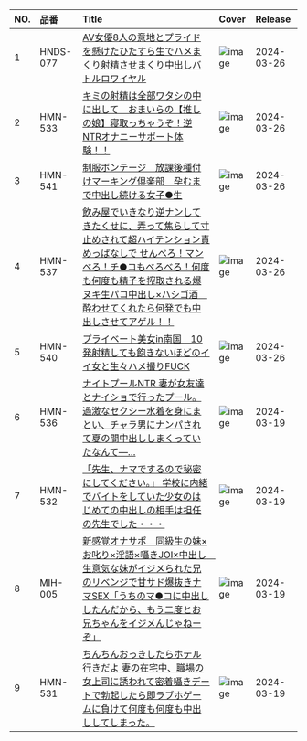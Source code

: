|NO.|品番|Title|Cover|Release|
|:---|:---|:---|:---|:---|
1|HNDS-077|[AV女優8人の意地とプライドを懸けたひたすら生でハメまくり射精させまくり中出しバトルロワイヤル](https://www.avmoive.top/index.php/archives/57047/)|![image](https://cdn.up-timely.com/image/25/content/72936/jTLsVjjZgoZAfUuR5EfGuXeyMRqXSDFuWJGlu0Fm.jpg)|2024-03-26
2|HMN-533|[キミの射精は全部ワタシの中に出して　おまいらの【推しの娘】寝取っちゃうぞ！逆NTRオナニーサポート体験！！](https://www.avmoive.top/index.php/archives/57046/)|![image](https://cdn.up-timely.com/image/25/content/72931/2wcP4S8ND9WQA4H1Mf7HaXt9zGilJvEAwo1MUmpy.jpg)|2024-03-26
3|HMN-541|[制服ボンテージ　放課後種付けマーキング倶楽部　孕むまで中出し続ける女子●生](https://www.avmoive.top/index.php/archives/57045/)|![image](https://cdn.up-timely.com/image/25/content/72935/S3BMKvFGvIENAEx1HEoap3NmwYr7jPvO18ons02u.jpg)|2024-03-26
4|HMN-537|[飲み屋でいきなり逆ナンしてきたくせに、弄って焦らして寸止めされて超ハイテンション責めっぱなしで せんべろ！マンべろ！チ●コもべろべろ！何度も何度も精子を搾取される爆ヌキ生パコ中出し×ハシゴ酒　酔わせてくれたら何発でも中出しさせてアゲル！！](https://www.avmoive.top/index.php/archives/57044/)|![image](https://cdn.up-timely.com/image/25/content/72932/I12SUP0QfJ8peCpq3Tj9u3EqLBAFw7sFvaJ390pn.jpg)|2024-03-26
5|HMN-540|[プライベート美女in南国　10発射精しても飽きないほどのイイ女と生々ハメ撮りFUCK](https://www.avmoive.top/index.php/archives/57043/)|![image](https://cdn.up-timely.com/image/25/content/72934/dCuUTNK0MqNXQBvopTPUI7Sc9w9WPQusuZ7BdSON.jpg)|2024-03-26
6|HMN-536|[ナイトプールNTR 妻が女友達とナイショで行ったプール。過激なセクシー水着を身にまとい、チャラ男にナンパされて夏の間中出ししまくっていたなんて―…](https://www.avmoive.top/index.php/archives/58175/)|![image](https://cdn.up-timely.com/image/25/content/72823/8sglu6leGejdqAv4fR1BwZcXj0V6nnQBwFiiEoU2.jpg)|2024-03-19
7|HMN-532|[「先生、ナマでするので秘密にしてください。」 学校に内緒でバイトをしていた少女のはじめての中出しの相手は担任の先生でした・・・](https://www.avmoive.top/index.php/archives/58174/)|![image](https://cdn.up-timely.com/image/25/content/72824/TYlspzOORhxdT586yE0t42UnCOv6MQt6FCQSZejv.jpg)|2024-03-19
8|MIH-005|[新感覚オナサポ　同級生の妹×お叱り×淫語×囁きJOI×中出し　生意気な妹がイジメられた兄のリベンジで甘サド爆抜きナマSEX「うちのマ●コに中出ししたんだから、もう二度とお兄ちゃんをイジメんじゃねーぞ」](https://www.avmoive.top/index.php/archives/58173/)|![image](https://cdn.up-timely.com/image/25/content/72826/rwAaNHYtV5W9Q0WecXOHBvSzcpXAG86uB6vCpA5U.jpg)|2024-03-19
9|HMN-531|[ちんちんおっきしたらホテル行きだよ 妻の在宅中、職場の女上司に誘われて密着囁きデートで勃起したら即ラブホゲームに負けて何度も何度も中出ししてしまった。](https://www.avmoive.top/index.php/archives/58172/)|![image](https://cdn.up-timely.com/image/25/content/72825/AtaLaskXvKgs0zm90CIgkuMf7buB5ko5cJRuteuY.jpg)|2024-03-19